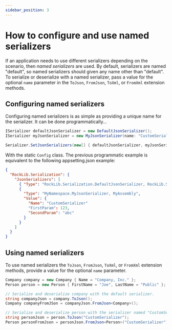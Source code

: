 ```yaml
---
sidebar_position: 3
---
```


# How to configure and use named serializers

If an application needs to use different serializers depending on the scenario, then _named serializers_ are used. By default, serializers are named "default", so named serializers should given any name other than "default". To serialize or deserialize with a named serializer, pass a value for the optional `name` parameter in the `ToJson`, `FromJson`, `ToXml`, or `FromXml` extension methods.

## Configuring named serializers

Configuring named serializers is as simple as providing a unique name for the serializer. It can be done programmatically...

```csharp
ISerializer defaultJsonSerializer = new DefaultJsonSerializer();
ISerializer myJsonSerializer = new MyJsonSerializer(name: "CustomSerializer", firstParam: 123, secondParam: "abc");

Serializer.SetJsonSerializers(new[] { defaultJsonSerializer, myJsonSerializer });
```

With the static `Config` class. The previous programmatic example is equivalent to the following appsetting.json example:

```json
{
  "RockLib.Serialization": {
    "JsonSerializers": [
      { "Type": "RockLib.Serialization.DefaultJsonSerializer, RockLib.Serialization" },
      {
        "Type": "MyNamespace.MyJsonSerializer, MyAssembly",
        "Value": {
          "Name": "CustomSerializer"
          "FirstParam": 123,
          "SecondParam": "abc"
        }
      }
    ]
  }
}
```

## Using named serializers

To use named serializers the `ToJson`, `FromJson`, `ToXml`, or `FromXml` extension methods, provide a value for the optional `name` parameter.

```csharp
Company company = new Company { Name = "Company, Inc." };
Person person = new Person { FirstName = "Joe", LastName = "Public" };

// Serialize and deserialize company with the default serializer.
string companyJson = company.ToJson();
Company companyFromJSon = companyJson.FromJson<Company>();

// Serialize and deserialize person with the serializer named "CustomSerializer".
string personJson = person.ToJson("CustomSerializer");
Person personFromJson = personJson.FromJson<Person>("CustomSerializer");
```
